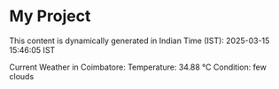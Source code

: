# My Project

This content is dynamically generated in Indian Time (IST): 2025-03-15 15:46:05 IST


Current Weather in Coimbatore:
Temperature: 34.88 °C
Condition: few clouds
